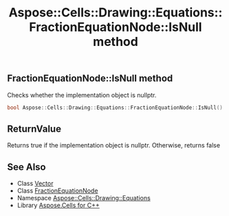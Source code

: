 ﻿---
title: Aspose::Cells::Drawing::Equations::FractionEquationNode::IsNull method
linktitle: IsNull
second_title: Aspose.Cells for C++ API Reference
description: 'Aspose::Cells::Drawing::Equations::FractionEquationNode::IsNull method. Checks whether the implementation object is nullptr in C++.'
type: docs
weight: 500
url: /cpp/aspose.cells.drawing.equations/fractionequationnode/isnull/
---
## FractionEquationNode::IsNull method


Checks whether the implementation object is nullptr.

```cpp
bool Aspose::Cells::Drawing::Equations::FractionEquationNode::IsNull() const
```


## ReturnValue

Returns true if the implementation object is nullptr. Otherwise, returns false

## See Also

* Class [Vector](../../../aspose.cells/vector/)
* Class [FractionEquationNode](../)
* Namespace [Aspose::Cells::Drawing::Equations](../../)
* Library [Aspose.Cells for C++](../../../)
